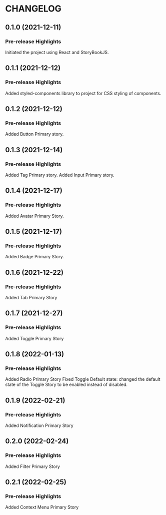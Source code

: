 # CHANGELOG

## 0.1.0 (2021-12-11)

### Pre-release Highlights

Initiated the project using React and StoryBookJS.

## 0.1.1 (2021-12-12)

### Pre-release Highlights

Added styled-components library to project for CSS styling of components.

## 0.1.2 (2021-12-12)

### Pre-release Highlights

Added Button Primary story.

## 0.1.3 (2021-12-14)

### Pre-release Highlights

Added Tag Primary story.
Added Input Primary story.

## 0.1.4 (2021-12-17)

### Pre-release Highlights

Added Avatar Primary Story.

## 0.1.5 (2021-12-17)

### Pre-release Highlights

Added Badge Primary Story.

## 0.1.6 (2021-12-22)

### Pre-release Highlights

Added Tab Primary Story

## 0.1.7 (2021-12-27)

### Pre-release Highlights

Added Toggle Primary Story

## 0.1.8 (2022-01-13)

### Pre-release Highlights

Added Radio Primary Story
Fixed Toggle Default state: changed the default state of the Toggle Story to be
enabled instead of disabled.

## 0.1.9 (2022-02-21)

### Pre-release Highlights

Added Notification Primary Story

## 0.2.0 (2022-02-24)

### Pre-release Highlights

Added Filter Primary Story

## 0.2.1 (2022-02-25)

### Pre-release Highlights

Added Context Menu Primary Story
